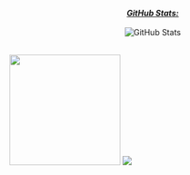 <div>
  <p align="center">
      <b>
          <em><u>GitHub Stats:</u></em>
          <br/>
      </b> 
      <br/>
      <img src="https://github-readme-streak-stats.herokuapp.com/?user=Pasindu-Jayasundara" alt="GitHub Stats" /> 
      <br/><br/>
  </p>
</div>

<div>
  <p>
    <img src="https://github-readme-stats.vercel.app/api/top-langs/?username=Pasindu-Jayasundara&layout=compact" height="195"/> 
    <img src="https://github-readme-stats.vercel.app/api?username=Pasindu-Jayasundara&show_icons=true&include_all_commits=true" /> 
  </p>
</div>
